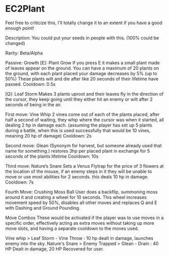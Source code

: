 # EC2Plant

Feel free to criticize this, I'll totally change it to an extent if you have a good enough point! 

Description: You could put your seeds in people with this. (100% could be changed)

Rarity: Beta/Alpha

Passive: Growth
[E]: Plant Grow
If you press E it makes a small plant made of leaves appear on the ground. You can have a maximum of 20 plants on the ground, with each plant placed your damage decreases by 5% (up to 50%) These plants wilt and die after like 20 seconds of their lifetime have passed.
Cooldown: 0.5s

[Q]:  Leaf Storm 
Makes 3 plants uproot and their leaves fly in the direction of the cursor, they keep going until they either hit an enemy or wilt after 2 seconds of being in the air.

First move: Vine Whip
2 vines come out of each of the plants placed, after half a second of waiting, they whip where the cursor was when it started, all dealing 2 hp in damage each. (assuming the player has set up 5 plants during a battle, when this is used successfully that would be 10 vines, meaning 20 hp of damage)
Cooldown: 2s 

Second move: Glean (Synonym for harvest, but someone already used that name for something.)
restores 3hp per placed plant in exchange for 5 seconds of the plants lifetime
Cooldown: 10s

Third move: Nature’s Snare 
Sets a Venus Flytrap for the price of 3 flowers at the location of the mouse, if an enemy steps in it they will be unable to move or use most abilities for 2 seconds. this deals 10 hp in damage.
Cooldown: 7s

Fourth Move: Crushing Moss Ball
User does a backflip, summoning moss around it and creating a wheel for 10 seconds.
This wheel increases movement speed by 50%, disables all other moves and replaces Q and E with Dashing and Ground Pounding.

Move Combos
These would be activated if the player was to use moves in a specific order, effectively acting as extra moves without taking up more move slots, and having a separate cooldown to the moves used.

Vine whip > Leaf Storm - Vine Throw : 10 hp dealt in damage, launches enemy into the sky.
Nature's Snare > Enemy Trapped > Glean - Drain : 40 HP Dealt in damage, 20 HP Recovered for user. 

